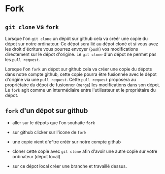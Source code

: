 # Fork

## `git clone` vs `fork`

Lorsque l'on `git clone` un dépôt sur github cela va créér une copie du dépot sur notre ordinateur. Ce dépot sera lié au dépot cloné et si vous avez les droit d'écriture vous pourrez envoyer (`push`) vos modifications directement sur le dépot d'origine.
Le `git clone` d'un dépot ne permet pas les `pull request`.

Lorsque  l'on `fork` un dépot sur github cela va créer une copie du dépots dans notre compte github, cette copie pourra être fusionnée avec le dépot d'origine via une `pull request`. Cette `pull request` proposera au propriétaire du dépot de fusionner (`merge`) les modifications dans son dépot.
Le `fork` agit comme un intermédiaire entre l'utilisateur et le propriétaire du dépot.

## `fork` d'un dépot sur github

- aller sur le dépots que l'on souhaite `fork`

- sur github clicker sur l'icone de `fork`

- une copie vient d'e^tre créér sur notre compte github

- cloner cette copie avec `git clone` afin d'avoir une autre copie sur votre ordinateur (dépot local)

- sur ce dépot local créer une branche et travaillé dessus.
